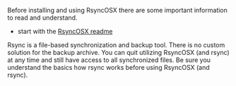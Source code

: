 Before installing and using RsyncOSX there are some important information to read and understand.

 - start with the [RsyncOSX readme](https://rsyncosx.github.io/About)

Rsync is a file-based synchronization and backup tool. There is no custom solution for the backup archive. You can quit utilizing RsyncOSX (and rsync) at any time and still have access to all synchronized files. Be sure you understand the basics how rsync works before using RsyncOSX (and rsync).
